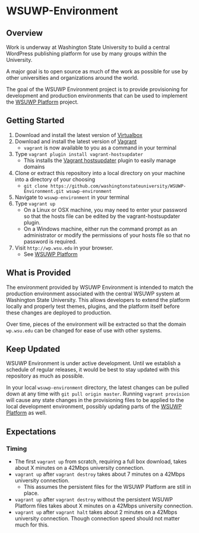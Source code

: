 # WSUWP-Environment

## Overview

Work is underway at Washington State University to build a central WordPress publishing platform for use by many groups within the University.

A major goal is to open source as much of the work as possible for use by other universities and organizations around the world.

The goal of the WSUWP Environment project is to provide provisioning for development and production environments that can be used to implement the [WSUWP Platform](https://github.com/washingtonstateuniversity/WSUWP-Platform) project.

## Getting Started

1. Download and install the latest version of [Virtualbox](https://www.virtualbox.org/wiki/Downloads)
1. Download and install the latest version of [Vagrant](http://downloads.vagrantup.com/)
	* `vagrant` is now available to you as a command in your terminal
1. Type `vagrant plugin install vagrant-hostsupdater`
	* This installs the [Vagrant hostsupdater](https://github.com/cogitatio/vagrant-hostsupdater) plugin to easily manage domains
1. Clone or extract this repository into a local directory on your machine into a directory of your choosing
	* `git clone https://github.com/washingtonstateuniversity/WSUWP-Environment.git wsuwp-environment`
1. Navigate to `wsuwp-environment` in your terminal
1. Type `vagrant up`
	* On a Linux or OSX machine, you may need to enter your password so that the hosts file can be edited by the vagrant-hostsupdater plugin.
	* On a Windows machine, either run the command prompt as an administrator or modify the permissions of your hosts file so that no password is required.
1. Visit `http://wp.wsu.edu` in your browser.
	* See [WSUWP Platform](https://github.com/washingtonstateuniversity/WSUWP-Platform)

## What is Provided

The environment provided by WSUWP Environment is intended to match the production environment associated with the central WSUWP system at Washington State University. This allows developers to extend the platform locally and properly test themes, plugins, and the platform itself before these changes are deployed to production.

Over time, pieces of the environment will be extracted so that the domain `wp.wsu.edu` can be changed for ease of use with other systems.

## Keep Updated

WSUWP Environment is under active development. Until we establish a schedule of regular releases, it would be best to stay updated with this repository as much as possible.

In your local `wsuwp-environment` directory, the latest changes can be pulled down at any time with `git pull origin master`. Running `vagrant provision` will cause any state changes in the provisioning files to be applied to the local development environment, possibly updating parts of the [WSUWP Platform](https://github.com/washingtonstateuniversity/WSUWP-Platform) as well.

## Expectations

### Timing

* The first `vagrant up` from scratch, requiring a full box download, takes about X minutes on a 42Mbps university connection.
* `vagrant up` after `vagrant destroy` takes about 7 minutes on a 42Mbps university connection.
	* This assumes the persistent files for the WSUWP Platform are still in place.
* `vagrant up` after `vagrant destroy` without the persistent WSUWP Platform files takes about X minutes on a 42Mbps university connection.
* `vagrant up` after `vagrant halt` takes about 2 minutes on a 42Mbps university connection. Though connection speed should not matter much for this.